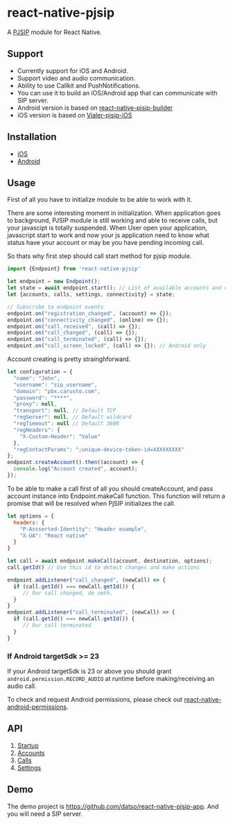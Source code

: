 # react-native-pjsip

A [PJSIP](http://www.pjsip.org/) module for React Native.

## Support
- Currently support for iOS and Android.  
- Support video and audio communication.
- Ability to use Callkit and PushNotifications.
- You can use it to build an iOS/Android app that can communicate with SIP server.
- Android version is based on [react-native-pjsip-builder](https://github.com/datso/react-native-pjsip-builder)
- iOS version is based on [Vialer-pjsip-iOS](https://github.com/VoIPGRID/Vialer-pjsip-iOS)

## Installation

- [iOS](https://github.com/datso/react-native-pjsip/blob/master/docs/installation_ios.md)
- [Android](https://github.com/datso/react-native-pjsip/blob/master/docs/installation_android.md)

## Usage

First of all you have to initialize module to be able to work with it.

There are some interesting moment in initialization.
When application goes to background, PJSIP module is still working and able to receive calls, but your javascipt is totally suspended.
When User open your application, javascript start to work and now your js application need to know what status have your account or may be you have pending incoming call.

So thats why first step should call start method for pjsip module.

```javascript
import {Endpoint} from 'react-native-pjsip'

let endpoint = new Endpoint();
let state = await endpoint.start(); // List of available accounts and calls when RN context is started, could not be empty because Background service is working on Android
let {accounts, calls, settings, connectivity} = state;

// Subscribe to endpoint events
endpoint.on("registration_changed", (account) => {});
endpoint.on("connectivity_changed", (online) => {});
endpoint.on("call_received", (call) => {});
endpoint.on("call_changed", (call) => {});
endpoint.on("call_terminated", (call) => {});
endpoint.on("call_screen_locked", (call) => {}); // Android only
```

Account creating is pretty strainghforward.

```javascript
let configuration = {
  "name": "John",
  "username": "sip_username",
  "domain": "pbx.carusto.com",
  "password": "****",
  "proxy": null,
  "transport": null, // Default TCP
  "regServer": null, // Default wildcard
  "regTimeout": null // Default 3600
  "regHeaders": {
    "X-Custom-Header": "Value"
  },
  "regContactParams": ";unique-device-token-id=XXXXXXXXX"
};
endpoint.createAccount().then((account) => {
  console.log("Account created", account);
});

```

To be able to make a call first of all you should createAccount, and pass account instance into Endpoint.makeCall function.
This function will return a promise that will be resolved when PjSIP initializes the call.

```javascript
let options = {
  headers: {
    "P-Assserted-Identity": "Header example",
    "X-UA": "React native"
  }
}

let call = await endpoint.makeCall(account, destination, options);
call.getId() // Use this id to detect changes and make actions

endpoint.addListener("call_changed", (newCall) => {
  if (call.getId() === newCall.getId()) {
     // Our call changed, do smth.
  }
}
endpoint.addListener("call_terminated", (newCall) => {
  if (call.getId() === newCall.getId()) {
     // Our call terminated
  }
}
```

### If Android targetSdk >= 23

If your Android targetSdk is 23 or above you should grant `android.permission.RECORD_AUDIO` at runtime before making/receiving an audio call.

To check and request Android permissions, please check out [react-native-android-permissions](https://github.com/lucasferreira/react-native-android-permissions).

## API

1. [Startup](https://github.com/datso/react-native-pjsip/blob/master/docs/startup.md)
2. [Accounts](https://github.com/datso/react-native-pjsip/blob/master/docs/accounts.md)
3. [Calls](https://github.com/datso/react-native-pjsip/blob/master/docs/calls.md)
4. [Settings](https://github.com/datso/react-native-pjsip/blob/master/docs/settings.md)

## Demo
The demo project is https://github.com/datso/react-native-pjsip-app. And you will need a SIP server.
